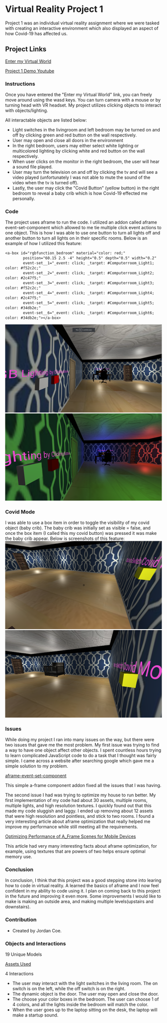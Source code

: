 # Virtual Reality Project 1

Project 1 was an individual virtual reality assignment where we were tasked with creating an interactive environment which also displayed an aspect of how Covid-19 has affected us. 

## Project Links 

<a href="https://trevorpike123.github.io/NewProject1/">Enter my Virtual World</a>

<a href="https://www.youtube.com/watch?v=fuZHbIO0vaQ&feature=youtu.be">Project 1 Demo Youtube</a>

### Instructions
Once you have entered the "Enter my Virtual World" link, you can freely move around using the wasd keys. You can turn camera with a mouse or by turning head with VR headset. My project utilizes clicking objects to interact with objects/lighting. 

All interactable objects are listed below: 

- Light switches in the livingroom and left bedroom may be turned on and off by clicking green and red button on the wall respectively.
- User may open and close all doors in the environment
- In the right bedroom, users may either select white lighting or multicolored lighting by clicking white and red button on the wall respectively.
- When user clicks on the monitor in the right bedroom, the user will hear a sound file played.
- User may turn the television on and off by clicking the tv and will see a video played (unfortunately I was not able to mute the sound of the video when the tv is turned off).
- Lastly, the user may click the "Covid Button" (yellow button) in the right bedroom to reveal a baby crib which is how Covid-19 effected me personally.


### Code    
The project uses aframe to run the code. I utilized an addon called aframe event-set-component which allowed to me tie multiple click event actions to one object. This is how I was able to use one button to turn all lights off and another button to turn all lights on in their specific rooms. Below is an example of how I utilized this feature:

```
<a-box id="rgbfunction_bedroom" material="color: red;"
        position="60.15 2.5 -4" height="0.5" depth="0.5" width="0.2"
        event-set__1="_event: click; _target: #Computerroom_Light1; color: #f52c2c;"
        event-set__2="_event: click; _target: #Computerroom_Light2; color: #2c47f5;"
        event-set__3="_event: click; _target: #Computerroom_Light3; color: #f52c2c;"
        event-set__4="_event: click; _target: #Computerroom_Light4; color: #2c47f5;"
        event-set__5="_event: click; _target: #Computerroom_Light5; color: #34db2e;"
        event-set__6="_event: click; _target: #Computerroom_Light6; color: #34db2e;"></a-box>
```
![ScreenShot](/demo_images/whiteLight.png)
![ScreenShot](/demo_images/multiLight.png)

### Covid Mode
I was able to use a box item in order to toggle the visibility of my covid object (baby crib). The baby crib was initially set as visible = false, and once the box item (I called this my covid button) was pressed it was make the baby crib appear. Below is screenshots of this feature:
![ScreenShot](/demo_images/covidOff.png)
![ScreenShot](/demo_images/covidOn.png)

### Issues
While doing my project I ran into many issues on the way, but there were two issues that gave me the most problem. My first issue was trying to find a way to have one object affect other objects. I spent countless hours trying to learn complicated JavaScript code to do a task that I thought was fairly simple. I came across a website after searching google which gave me a simple solution to my problem. 

<a href="https://www.npmjs.com/package/aframe-event-set-component">aframe-event-set-component</a>

This simple a-frame component addon fixed all the issues that I was having.

The second issue I had was trying to optimize my house to run better. My first implementation of my code had about 30 assets, multiple rooms, multiple lights, and high resolution textures. I quickly found out that this made my code sluggish and laggy. I ended up removing about 12 assets that were high resolution and pointless, and stick to two rooms. I found a very interesting article about aframe optimization that really helped me improve my performance while still meeting all the requirements.

<a href=https://hacks.mozilla.org/2017/07/optimizing-performance-of-a-frame-scenes-for-mobile-devices/>Optimizing Performance of A_Frame Scenes for Mobile Devices</a>

This article had very many interesting facts about aframe optimization, for example, using textures that are powers of two helps ensure optimal memory use. 

### Conclusion
In conclusion, I think that this project was a good stepping stone into learing how to code in virtual reality. A learned the basics of aframe and I now feel confident in my ability to code using it. I plan on coming back to this project in the future and improving it even more. Some improvements I would like to make is making an outside area, and making multiple levels(upstairs and downstairs). 

### Contribution
- Created by Jordan Coe.

### Objects and Interactions
19 Unique Models

<a href="https://github.com/JuJoCoe/JuJoCoe.github.io/blob/master/assets/Assetsworkcited.txt">Assets Used</a>

4 Interactions
- The user may interact with the light switches in the living room. The on switch is on the left, while the off switch is on the right.
- The dynamic object is the door. The user may open and close the door.
- The choose your color boxes in the bedroom. The user can choose 1 of 4 colors, and all the lights inside the bedroom will match the color. 
- When the user goes up to the laptop sitting on the desk, the laptop will make a startup sound. 
